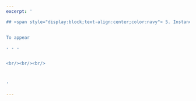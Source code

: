 ```yaml
---
excerpt: '

## <span style="display:block;text-align:center;color:navy"> 5. Instance space analysis and algorithm selection </span>  


To appear

- - -


<br/><br/><br/>



'

---
```

